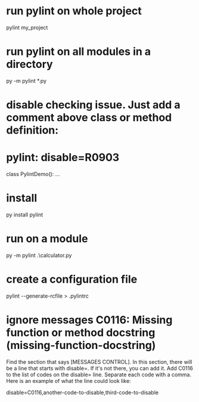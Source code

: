 # run pylint on whole project
pylint my_project

# run pylint on all modules in a directory
py -m pylint *.py

# disable checking issue. Just add a comment above class or method definition:
# pylint: disable=R0903
class PylintDemo():
...

# install
py install pylint

# run on a module
py -m pylint .\calculator.py

# create a configuration file
pylint --generate-rcfile > .pylintrc

# ignore messages C0116: Missing function or method docstring (missing-function-docstring)
Find the section that says [MESSAGES CONTROL]. In this section, there will be a line that starts with disable=. If it's not there, you can add it.
Add C0116 to the list of codes on the disable= line. Separate each code with a comma. Here is an example of what the line could look like:

disable=C0116,another-code-to-disable,third-code-to-disable
